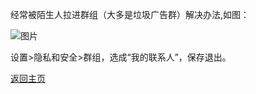 经常被陌生人拉进群组（大多是垃圾广告群）解决办法,如图：        

![图片](https://user-images.githubusercontent.com/73426989/150645104-0efd627c-7cb7-4b44-a2e1-32bd2a3702c8.png)             

设置>隐私和安全>群组，选成“我的联系人”，保存退出。                      


[返回主页](https://boduoyejieyi666.github.io/whonolikeboduoyejieyi/)


